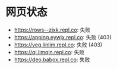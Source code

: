 # 网页状态
- https://rows--zixk.repl.co: 失败
- https://apping.eywjx.repl.co: 失败 (403)
- https://veg.linlim.repl.co: 失败 (403)
- https://qi.limqin.repl.co: 失败
- https://deo.babox.repl.co: 失败
